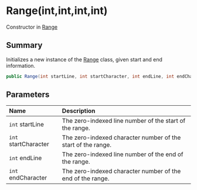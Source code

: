 # Range(int,int,int,int)

Constructor in [Range](/docs/api/csharp/yarn.compiler.range.md)

## Summary


Initializes a new instance of the  <a href="yarn.compiler.range.md">Range</a>  class, given
start and end information.


```csharp
public Range(int startLine, int startCharacter, int endLine, int endCharacter)
```

## Parameters

|Name|Description|
|:---|:---|
|`int` startLine|The zero-indexed line number of the start of the range.|
|`int` startCharacter|The zero-indexed character number of the start of the range.|
|`int` endLine|The zero-indexed line number of the end of the range.|
|`int` endCharacter|The zero-indexed character number of the end of the range.|

